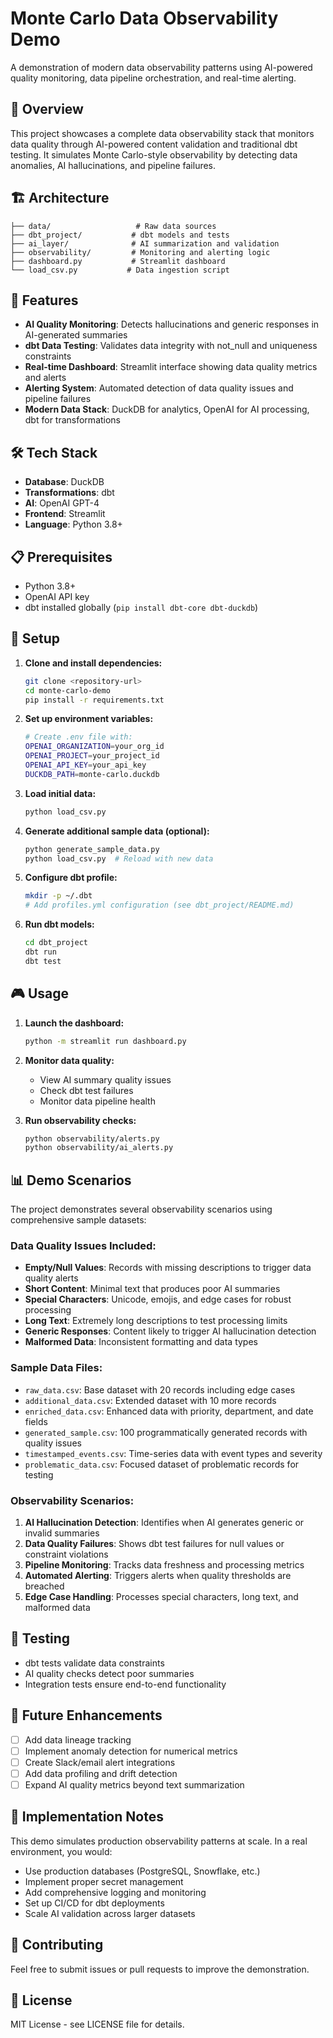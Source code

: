 # Monte Carlo Data Observability Demo

A demonstration of modern data observability patterns using AI-powered quality monitoring, data pipeline orchestration, and real-time alerting.

## 🎯 Overview

This project showcases a complete data observability stack that monitors data quality through AI-powered content validation and traditional dbt testing. It simulates Monte Carlo-style observability by detecting data anomalies, AI hallucinations, and pipeline failures.

## 🏗️ Architecture

```
├── data/                   # Raw data sources
├── dbt_project/           # dbt models and tests
├── ai_layer/              # AI summarization and validation
├── observability/         # Monitoring and alerting logic
├── dashboard.py           # Streamlit dashboard
└── load_csv.py           # Data ingestion script
```

## 🚀 Features

- **AI Quality Monitoring**: Detects hallucinations and generic responses in AI-generated summaries
- **dbt Data Testing**: Validates data integrity with not_null and uniqueness constraints
- **Real-time Dashboard**: Streamlit interface showing data quality metrics and alerts
- **Alerting System**: Automated detection of data quality issues and pipeline failures
- **Modern Data Stack**: DuckDB for analytics, OpenAI for AI processing, dbt for transformations

## 🛠️ Tech Stack

- **Database**: DuckDB
- **Transformations**: dbt
- **AI**: OpenAI GPT-4
- **Frontend**: Streamlit
- **Language**: Python 3.8+

## 📋 Prerequisites

- Python 3.8+
- OpenAI API key
- dbt installed globally (`pip install dbt-core dbt-duckdb`)

## 🔧 Setup

1. **Clone and install dependencies:**
   ```bash
   git clone <repository-url>
   cd monte-carlo-demo
   pip install -r requirements.txt
   ```

2. **Set up environment variables:**
   ```bash
   # Create .env file with:
   OPENAI_ORGANIZATION=your_org_id
   OPENAI_PROJECT=your_project_id  
   OPENAI_API_KEY=your_api_key
   DUCKDB_PATH=monte-carlo.duckdb
   ```

3. **Load initial data:**
   ```bash
   python load_csv.py
   ```

4. **Generate additional sample data (optional):**
   ```bash
   python generate_sample_data.py
   python load_csv.py  # Reload with new data
   ```

4. **Configure dbt profile:**
   ```bash
   mkdir -p ~/.dbt
   # Add profiles.yml configuration (see dbt_project/README.md)
   ```

5. **Run dbt models:**
   ```bash
   cd dbt_project
   dbt run
   dbt test
   ```

## 🎮 Usage

1. **Launch the dashboard:**
   ```bash
   python -m streamlit run dashboard.py
   ```

2. **Monitor data quality:**
   - View AI summary quality issues
   - Check dbt test failures
   - Monitor data pipeline health

3. **Run observability checks:**
   ```bash
   python observability/alerts.py
   python observability/ai_alerts.py
   ```

## 📊 Demo Scenarios

The project demonstrates several observability scenarios using comprehensive sample datasets:

### Data Quality Issues Included:
- **Empty/Null Values**: Records with missing descriptions to trigger data quality alerts
- **Short Content**: Minimal text that produces poor AI summaries  
- **Special Characters**: Unicode, emojis, and edge cases for robust processing
- **Long Text**: Extremely long descriptions to test processing limits
- **Generic Responses**: Content likely to trigger AI hallucination detection
- **Malformed Data**: Inconsistent formatting and data types

### Sample Data Files:
- `raw_data.csv`: Base dataset with 20 records including edge cases
- `additional_data.csv`: Extended dataset with 10 more records
- `enriched_data.csv`: Enhanced data with priority, department, and date fields
- `generated_sample.csv`: 100 programmatically generated records with quality issues
- `timestamped_events.csv`: Time-series data with event types and severity
- `problematic_data.csv`: Focused dataset of problematic records for testing

### Observability Scenarios:
1. **AI Hallucination Detection**: Identifies when AI generates generic or invalid summaries
2. **Data Quality Failures**: Shows dbt test failures for null values or constraint violations  
3. **Pipeline Monitoring**: Tracks data freshness and processing metrics
4. **Automated Alerting**: Triggers alerts when quality thresholds are breached
5. **Edge Case Handling**: Processes special characters, long text, and malformed data

## 🧪 Testing

- dbt tests validate data constraints
- AI quality checks detect poor summaries
- Integration tests ensure end-to-end functionality

## 🔮 Future Enhancements

- [ ] Add data lineage tracking
- [ ] Implement anomaly detection for numerical metrics
- [ ] Create Slack/email alert integrations
- [ ] Add data profiling and drift detection
- [ ] Expand AI quality metrics beyond text summarization

## 📝 Implementation Notes

This demo simulates production observability patterns at scale. In a real environment, you would:
- Use production databases (PostgreSQL, Snowflake, etc.)
- Implement proper secret management
- Add comprehensive logging and monitoring
- Set up CI/CD for dbt deployments
- Scale AI validation across larger datasets

## 🤝 Contributing

Feel free to submit issues or pull requests to improve the demonstration.

## 📄 License

MIT License - see LICENSE file for details.
